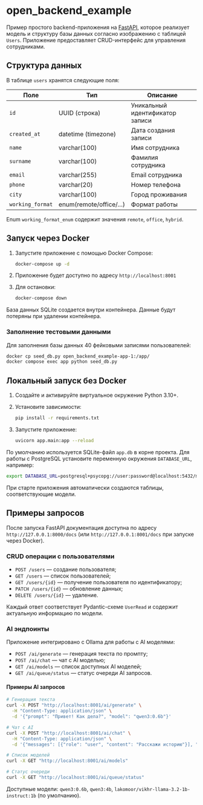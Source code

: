 # open_backend_example

Пример простого backend-приложения на [FastAPI](https://fastapi.tiangolo.com/),
которое реализует модель и структуру базы данных согласно изображению с таблицей
`Users`. Приложение предоставляет CRUD-интерфейс для управления сотрудниками.

## Структура данных

В таблице `users` хранятся следующие поля:

| Поле                | Тип                    | Описание                         |
|---------------------|------------------------|----------------------------------|
| `id`                | UUID (строка)          | Уникальный идентификатор записи |
| `created_at`        | datetime (timezone)    | Дата создания записи             |
| `name`              | varchar(100)           | Имя сотрудника                   |
| `surname`           | varchar(100)           | Фамилия сотрудника               |
| `email`             | varchar(255)           | Email сотрудника                 |
| `phone`             | varchar(20)            | Номер телефона                   |
| `city`              | varchar(100)           | Город проживания                 |
| `working_format`    | enum(remote/office/…)  | Формат работы                    |

Enum `working_format_enum` содержит значения `remote`, `office`, `hybrid`.

## Запуск через Docker

1. Запустите приложение с помощью Docker Compose:

   ```bash
   docker-compose up -d
   ```

2. Приложение будет доступно по адресу `http://localhost:8001`

3. Для остановки:

   ```bash
   docker-compose down
   ```

База данных SQLite создается внутри контейнера. Данные будут потеряны при удалении контейнера.

### Заполнение тестовыми данными

Для заполнения базы данных 40 фейковыми записями пользователей:

```bash
docker cp seed_db.py open_backend_example-app-1:/app/
docker compose exec app python seed_db.py
```

## Локальный запуск без Docker

1. Создайте и активируйте виртуальное окружение Python 3.10+.
2. Установите зависимости:

   ```bash
   pip install -r requirements.txt
   ```

3. Запустите приложение:

   ```bash
   uvicorn app.main:app --reload
   ```

По умолчанию используется SQLite-файл `app.db` в корне проекта. Для работы с
PostgreSQL установите переменную окружения `DATABASE_URL`, например:

```bash
export DATABASE_URL=postgresql+psycopg://user:password@localhost:5432/mydb
```

При старте приложения автоматически создаются таблицы, соответствующие модели.

## Примеры запросов

После запуска FastAPI документация доступна по адресу `http://127.0.0.1:8000/docs` (или `http://127.0.0.1:8001/docs` при запуске через Docker).

### CRUD операции с пользователями

- `POST /users` — создание пользователя;
- `GET /users` — список пользователей;
- `GET /users/{id}` — получение пользователя по идентификатору;
- `PATCH /users/{id}` — обновление данных;
- `DELETE /users/{id}` — удаление.

Каждый ответ соответствует Pydantic-схеме `UserRead` и содержит актуальную
информацию по модели.

### AI эндпоинты

Приложение интегрировано с Ollama для работы с AI моделями:

- `POST /ai/generate` — генерация текста по промпту;
- `POST /ai/chat` — чат с AI моделью;
- `GET /ai/models` — список доступных AI моделей;
- `GET /ai/queue/status` — статус очереди AI запросов.

#### Примеры AI запросов

```bash
# Генерация текста
curl -X POST "http://localhost:8001/ai/generate" \
  -H "Content-Type: application/json" \
  -d '{"prompt": "Привет! Как дела?", "model": "qwen3:0.6b"}'

# Чат с AI
curl -X POST "http://localhost:8001/ai/chat" \
  -H "Content-Type: application/json" \
  -d '{"messages": [{"role": "user", "content": "Расскажи историю"}], "model": "qwen3:0.6b"}'

# Список моделей
curl -X GET "http://localhost:8001/ai/models"

# Статус очереди
curl -X GET "http://localhost:8001/ai/queue/status"
```

Доступные модели: `qwen3:0.6b`, `qwen3:4b`, `lakomoor/vikhr-llama-3.2-1b-instruct:1b` (по умолчанию).
